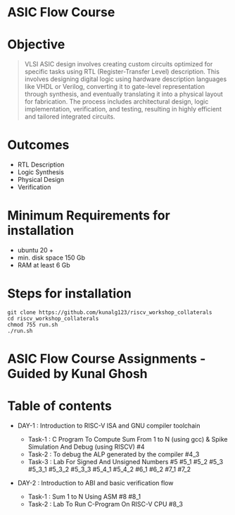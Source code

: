 # ASIC Flow Course
# Objective 
> VLSI ASIC design involves creating custom circuits optimized for specific tasks using RTL (Register-Transfer Level) description. This involves designing digital logic using hardware description languages like VHDL or Verilog, converting it to gate-level representation through synthesis, and eventually translating it into a physical layout for fabrication. The process includes architectural design, logic implementation, verification, and testing, resulting in highly efficient and tailored integrated circuits.

# Outcomes
+ RTL Description
+ Logic Synthesis
+ Physical Design
+ Verification

# Minimum Requirements for installation 
- ubuntu 20 + 
- min. disk space 150 Gb 
- RAM at least 6 Gb

# Steps for installation
````
git clone https://github.com/kunalg123/riscv_workshop_collaterals
cd riscv_workshop_collaterals
chmod 755 run.sh
./run.sh 
````
  
# ASIC Flow Course Assignments - Guided by Kunal Ghosh
# Table of contents
+ DAY-1 : Introduction to RISC-V ISA and GNU compiler toolchain
  - Task-1 : C Program To Compute Sum From 1 to N (using gcc) & Spike Simulation And Debug (using RISCV) #4
  - Task-2 : To debug the ALP generated by the compiler #4_3
  - Task-3 : Lab For Signed And Unsigned Numbers #5 #5_1 #5_2 #5_3 #5_3_1 #5_3_2 #5_3_3 #5_4_1 #5_4_2 #6_1 #6_2 #7_1 #7_2

+ DAY-2 : Introduction to ABI and basic verification flow
  - Task-1 : Sum 1 to N Using ASM #8 #8_1
  -  Task-2 : Lab To Run C-Program On RISC-V CPU #8_3

